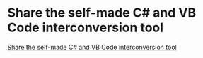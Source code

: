# Share the self-made C# and VB Code interconversion tool
[Share the self-made C# and VB Code interconversion tool](https://aiwithcloud.com/2022/09/16/share_the_self_made_c_and_vb_code_interconversion_tool/)